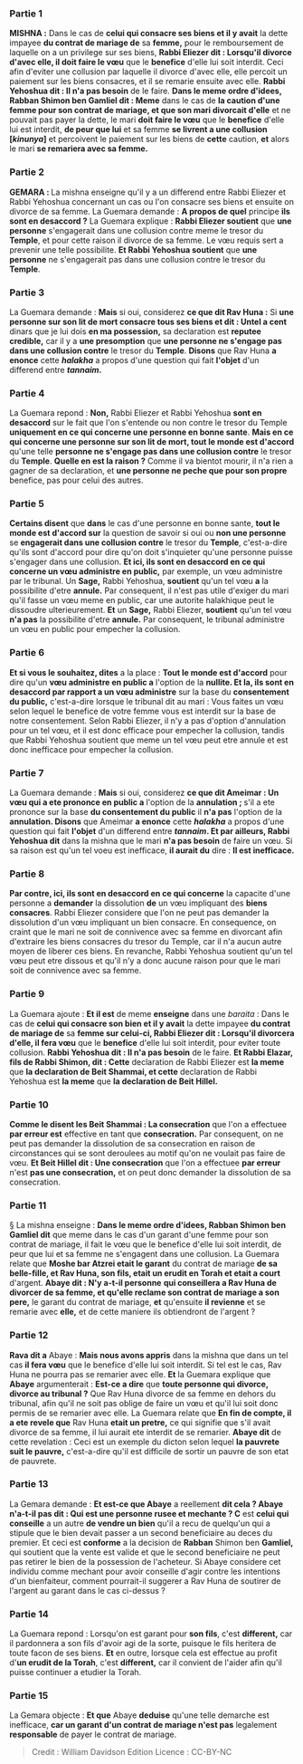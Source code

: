 
### Partie 1
<strong>MISHNA :</strong> Dans le cas de <b>celui qui consacre ses biens et il y avait</b> la dette impayee <b>du contrat de mariage de</b> sa <b>femme,</b> pour le remboursement de laquelle on a un privilege sur ses biens, <b>Rabbi Eliezer dit : Lorsqu'il divorce d'avec elle, il doit faire le vœu</b> que le <b>benefice</b> d'elle lui soit interdit. Ceci afin d'eviter une collusion par laquelle il divorce d'avec elle, elle percoit un paiement sur les biens consacres, et il se remarie ensuite avec elle. <b>Rabbi Yehoshua dit : Il n'a pas besoin</b> de le faire. <b>Dans le meme ordre d'idees, Rabban Shimon ben Gamliel dit : Meme</b> dans le cas de <b>la caution d'une femme pour son contrat de mariage, et que son mari divorcait d'elle</b> et ne pouvait pas payer la dette, le mari <b>doit faire le vœu</b> que le <b>benefice</b> d'elle lui est interdit, <b>de peur que lui</b> et sa femme <b>se livrent a une collusion [<i>kinunya</i>]</b> et percoivent le paiement sur les biens de <b>cette</b> caution, <b>et</b> alors le mari <b>se remariera avec sa femme. </b>

### Partie 2
<strong>GEMARA : </strong>La mishna enseigne qu'il y a un differend entre Rabbi Eliezer et Rabbi Yehoshua concernant un cas ou l'on consacre ses biens et ensuite on divorce de sa femme. La Guemara demande : <b>A propos de quel</b> principe <b>ils sont en desaccord ?</b> La Guemara explique : <b>Rabbi Eliezer soutient</b> que <b>une personne</b> s'engagerait dans une collusion contre</b> meme le tresor du <b>Temple</b>, et pour cette raison il divorce de sa femme. Le vœu requis sert a prevenir une telle possibilite. <b>Et Rabbi Yehoshua soutient</b> que <b>une personne</b> ne s'engagerait pas dans une collusion contre</b> le tresor du <b>Temple</b>.

### Partie 3
La Guemara demande : <b>Mais</b> si oui, considerez <b>ce que dit Rav Huna :</b> Si <b>une personne sur son lit de mort consacre tous ses biens et dit : Untel a cent</b> dinars que je lui dois <b>en ma possession,</b> sa declaration est <b>reputee credible,</b> car il y a <b>une presomption</b> que <b>une personne ne s'engage pas dans une collusion contre</b> le tresor du <b>Temple</b>. <b>Disons</b> que Rav Huna <b>a enonce</b> cette <b><i>halakha</i></b> a propos d'une question qui fait <b>l'objet</b> d'un differend entre <b><i>tannaim</i>.</b>

### Partie 4
La Guemara repond : <b>Non,</b> Rabbi Eliezer et Rabbi Yehoshua <b>sont en desaccord</b> sur le fait que l'on s'entende ou non contre le tresor du Temple <b>uniquement en ce qui concerne une personne en bonne sante</b>. <b>Mais en ce qui concerne une personne sur son lit de mort, tout le monde est d'accord</b> qu'une telle <b>personne ne s'engage pas dans une collusion contre</b> le tresor du <b>Temple</b>. <b>Quelle en est la raison ?</b> Comme il va bientot mourir, il n'a rien a gagner de sa declaration, et <b>une personne ne peche que pour son propre</b> benefice, pas pour celui des autres.

### Partie 5
<b>Certains disent</b> que <b>dans</b> le cas d'une personne en bonne sante</b>, <b>tout le monde est d'accord sur</b> la question de savoir si oui ou <b>non une personne</b> se <b>engagerait dans une collusion contre</b> le tresor du <b>Temple</b>, c'est-a-dire qu'ils sont d'accord pour dire qu'on doit s'inquieter qu'une personne puisse s'engager dans une collusion. <b>Et ici, ils sont en desaccord en ce qui concerne un vœu administre en public,</b> par exemple, un vœu administre par le tribunal. Un <b>Sage,</b> Rabbi Yehoshua, <b>soutient</b> qu'un tel vœu <b>a</b> la possibilite d'etre <b>annule.</b> Par consequent, il n'est pas utile d'exiger du mari qu'il fasse un vœu meme en public, car une autorite halakhique peut le dissoudre ulterieurement. <b>Et</b> un <b>Sage,</b> Rabbi Eliezer, <b>soutient</b> qu'un tel vœu <b>n'a pas</b> la possibilite d'etre <b>annule.</b> Par consequent, le tribunal administre un vœu en public pour empecher la collusion.

### Partie 6
<b>Et si vous le souhaitez, dites</b> a la place : <b>Tout le monde est d'accord</b> pour dire qu'un <b>vœu administre en public a</b> l'option de la <b>nullite. Et la, ils sont en desaccord par rapport a un vœu administre</b> sur la base du <b>consentement du public,</b> c'est-a-dire lorsque le tribunal dit au mari : Vous faites un vœu selon lequel le benefice de votre femme vous est interdit sur la base de notre consentement. Selon Rabbi Eliezer, il n'y a pas d'option d'annulation pour un tel vœu, et il est donc efficace pour empecher la collusion, tandis que Rabbi Yehoshua soutient que meme un tel vœu peut etre annule et est donc inefficace pour empecher la collusion.

### Partie 7
La Guemara demande : <b>Mais</b> si oui, considerez <b>ce que dit Ameimar : Un vœu qui a ete prononce en public a</b> l'option de la <b>annulation ; </b> s'il a ete prononce sur la base <b>du consentement du public</b> il <b>n'a pas</b> l'option de la <b>annulation. Disons</b> que Ameimar <b>a enonce</b> cette <b><i>halakha</i></b> a propos d'une question qui fait <b>l'objet</b> d'un differend entre <b><i>tannaim</i>. Et par ailleurs, Rabbi Yehoshua dit</b> dans la mishna que le mari <b>n'a pas besoin</b> de faire un vœu. Si sa raison est qu'un tel voeu est inefficace, <b>il aurait du</b> dire : <b>Il est inefficace.</b>

### Partie 8
<b>Par contre, ici, ils sont en desaccord en ce qui concerne</b> la capacite d'une personne a <b>demander</b> la dissolution <b>de</b> un vœu impliquant des <b>biens consacres</b>. Rabbi Eliezer considere que l'on ne peut pas demander la dissolution d'un vœu impliquant un bien consacre. En consequence, on craint que le mari ne soit de connivence avec sa femme en divorcant afin d'extraire les biens consacres du tresor du Temple, car il n'a aucun autre moyen de liberer ces biens. En revanche, Rabbi Yehoshua soutient qu'un tel vœu peut etre dissous et qu'il n'y a donc aucune raison pour que le mari soit de connivence avec sa femme.

### Partie 9
La Guemara ajoute : <b>Et il est</b> de meme <b>enseigne</b> dans une <i>baraita</i> : Dans le cas de <b>celui qui consacre son bien et il y avait</b> la dette impayee <b>du contrat de mariage de</b> sa <b>femme sur celui-ci, Rabbi Eliezer dit : Lorsqu'il divorcera d'elle, il fera vœu</b> que le <b>benefice</b> d'elle lui soit interdit, pour eviter toute collusion. <b>Rabbi Yehoshua dit : Il n'a pas besoin</b> de le faire. <b>Et Rabbi Elazar, fils de Rabbi Shimon, dit : Cette</b> declaration de Rabbi Eliezer est <b>la meme</b> que <b>la declaration de Beit Shammai, et cette</b> declaration de Rabbi Yehoshua est <b>la meme</b> que <b>la declaration de Beit Hillel.</b>

### Partie 10
<b>Comme le disent les Beit Shammai : La consecration</b> que l'on a effectuee <b>par erreur est</b> effective en tant que <b>consecration.</b> Par consequent, on ne peut pas demander la dissolution de sa consecration en raison de circonstances qui se sont deroulees au motif qu'on ne voulait pas faire de vœu. <b>Et Beit Hillel dit : Une consecration</b> que l'on a effectuee <b>par erreur</b> n'est <b>pas une consecration,</b> et on peut donc demander la dissolution de sa consecration.

### Partie 11
§ La mishna enseigne : <b>Dans le meme ordre d'idees, Rabban Shimon ben Gamliel dit</b> que meme dans le cas d'un garant d'une femme pour son contrat de mariage, il fait le vœu que le benefice d'elle lui soit interdit, de peur que lui et sa femme ne s'engagent dans une collusion. La Guemara relate que <b>Moshe bar Atzrei etait le garant</b> du contrat de mariage <b>de sa belle-fille, et Rav Huna, son fils, etait un erudit en Torah et etait a court</b> d'argent. <b>Abaye dit : N'y a-t-il personne</b> <b>qui conseillera a Rav Huna de divorcer de sa femme, et qu'elle reclame son contrat de mariage a son pere,</b> le garant du contrat de mariage, <b>et</b> qu'ensuite <b>il revienne</b> et se remarie avec <b>elle,</b> et de cette maniere ils obtiendront de l'argent ?

### Partie 12
<b>Rava dit a</b> Abaye : <b>Mais nous avons appris</b> dans la mishna que dans un tel cas <b>il fera vœu</b> que le benefice d'elle lui soit interdit. Si tel est le cas, Rav Huna ne pourra pas se remarier avec elle. <b>Et</b> la Guemara explique que <b>Abaye</b> argumenterait : <b>Est-ce a dire</b> que <b>toute personne qui divorce, divorce au tribunal ?</b> Que Rav Huna divorce de sa femme en dehors du tribunal, afin qu'il ne soit pas oblige de faire un vœu et qu'il lui soit donc permis de se remarier avec elle. La Guemara relate que <b>En fin de compte, il a ete revele que</b> Rav Huna <b>etait un pretre,</b> ce qui signifie que s'il avait divorce de sa femme, il lui aurait ete interdit de se remarier. <b>Abaye dit</b> de cette revelation : Ceci est un exemple du dicton selon lequel <b>la pauvrete suit le pauvre,</b> c'est-a-dire qu'il est difficile de sortir un pauvre de son etat de pauvrete.

### Partie 13
La Gemara demande : <b>Et est-ce que Abaye</b> a reellement <b>dit cela ? Abaye n'a-t-il pas dit : Qui est une personne rusee et mechante ? C</b> est <b>celui qui conseille</b> a un autre <b>de vendre un bien</b> qu'il a recu de quelqu'un qui a stipule que le bien devait passer a un second beneficiaire au deces du premier. Et ceci est <b>conforme</b> a la decision de <b>Rabban</b> Shimon ben <b>Gamliel,</b> qui soutient que la vente est valide et que le second beneficiaire ne peut pas retirer le bien de la possession de l'acheteur. Si Abaye considere cet individu comme mechant pour avoir conseille d'agir contre les intentions d'un bienfaiteur, comment pourrait-il suggerer a Rav Huna de soutirer de l'argent au garant dans le cas ci-dessus ?

### Partie 14
La Guemara repond : Lorsqu'on est garant pour <b>son fils</b>, c'est <b>different,</b> car il pardonnera a son fils d'avoir agi de la sorte, puisque le fils heritera de toute facon de ses biens. <b>Et</b> en outre, lorsque cela est effectue au profit d'<b>un erudit de la Torah</b>, c'est <b>different,</b> car il convient de l'aider afin qu'il puisse continuer a etudier la Torah.

### Partie 15
La Gemara objecte : <b>Et que</b> Abaye <b>deduise</b> qu'une telle demarche est inefficace, <b>car un garant d'un contrat de mariage n'est pas</b> legalement <b>responsable</b> de payer le contrat de mariage.

>Credit : William Davidson Edition
>Licence : CC-BY-NC